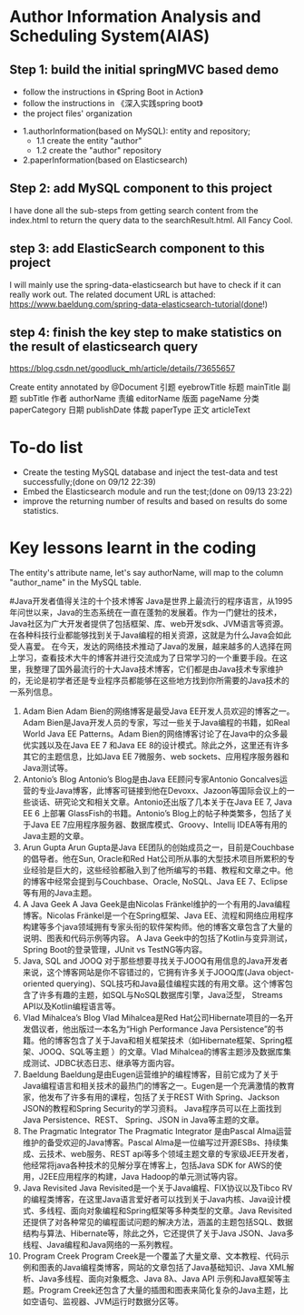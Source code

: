 # Author Information Analysis and Scheduling System(AIAS)
## Step 1: build the initial springMVC based demo
* follow the instructions in 《Spring Boot in Action》
* follow the instructions in 《深入实践spring boot》
* the project files' organization

- 1.authorInformation(based on MySQL): entity and repository;
    - 1.1 create the entity "author"
    - 1.2 create the "author" repository
- 2.paperInformation(based on Elasticsearch)


## Step 2: add MySQL component to this project
I have done all the sub-steps from getting search content from the index.html to return the query data to the searchResult.html. All Fancy Cool.
## step 3: add ElasticSearch component to this project
I will mainly use the spring-data-elasticsearch but have to check if it can really work out. The related document URL is attached:
https://www.baeldung.com/spring-data-elasticsearch-tutorial(done!)

## step 4: finish the key step to make statistics on the result of elasticsearch query
https://blog.csdn.net/goodluck_mh/article/details/73655657

Create entity annotated by @Document
引题    eyebrowTitle
标题    mainTitle
副题    subTitle
作者    authorName
责编    editorName
版面    pageName
分类    paperCategory
日期    publishDate
体裁    paperType
正文    articleText

# To-do list
- Create the testing MySQL database and inject the test-data and test successfully;(done on 09/12 22:39)
- Embed the Elasticsearch module and run the test;(done on 09/13 23:22)
- improve the returning number of results and based on results do some statistics.

# Key lessons learnt in the coding
The entity's attribute name, let's say authorName, will map to the column "author_name" in the MySQL table.

#Java开发者值得关注的十个技术博客
Java是世界上最流行的程序语言，从1995年问世以来，Java的生态系统在一直在蓬勃的发展着。作为一门健壮的技术，Java社区为广大开发者提供了包括框架、库、web开发sdk、JVM语言等资源。在各种科技行业都能够找到关于Java编程的相关资源，这就是为什么Java会如此受人喜爱。
在今天，发达的网络技术推动了Java的发展，越来越多的人选择在网上学习，查看技术大牛的博客并进行交流成为了日常学习的一个重要手段。在这里，我整理了国外最流行的十大Java技术博客，它们都是由Java技术专家维护的，无论是初学者还是专业程序员都能够在这些地方找到你所需要的Java技术的一系列信息。
1. Adam Bien
Adam Bien的网络博客是最受Java EE开发人员欢迎的博客之一。Adam Bien是Java开发人员的专家，写过一些关于Java编程的书籍，如Real World Java EE Patterns。Adam Bien的网络博客讨论了在Java中的众多最优实践以及在Java EE 7 和Java EE 8的设计模式。除此之外，这里还有许多其它的主题信息，比如Java EE 7微服务、web sockets、应用程序服务器和Java测试等。
2. Antonio’s Blog
Antonio’s Blog是由Java EE顾问专家Antonio Goncalves运营的专业Java博客，此博客可链接到他在Devoxx、Jazoon等国际会议上的一些谈话、研究论文和相关文章。Antonio还出版了几本关于在Java EE 7, Java EE 6 上部署 GlassFish的书籍。Antonio’s Blog上的帖子种类繁多，包括了关于Java EE 7应用程序服务器、数据库模式、Groovy、Intellij IDEA等有用的Java主题的文章。
3. Arun Gupta
Arun Gupta是Java EE团队的创始成员之一，目前是Couchbase的倡导者。他在Sun, Oracle和Red Hat公司所从事的大型技术项目所累积的专业经验是巨大的，这些经验都融入到了他所编写的书籍、教程和文章之中。他的博客中经常会提到与Couchbase、Oracle, NoSQL、Java EE 7、Eclipse等有用的Java主题。
4. A Java Geek
A Java Geek是由Nicolas Fränkel维护的一个有用的Java编程博客。Nicolas Fränkel是一个在Spring框架、Java EE、流程和网络应用程序构建等多个java领域拥有专家头衔的软件架构师。他的博客文章包含了大量的说明、图表和代码示例等内容。 A Java Geek中的包括了Kotlin与变异测试，Spring Boot的登录管理，JUnit vs TestNG等内容。
5. Java, SQL and JOOQ
对于那些想要寻找关于JOOQ有用信息的Java开发者来说，这个博客网站是你不容错过的，它拥有许多关于JOOQ库(Java object-oriented querying)、SQL技巧和Java最佳编程实践的有用文章。这个博客包含了许多有趣的主题，如SQL与NoSQL数据库引擎，Java泛型， Streams API以及Kotlin编程语言等。
6. Vlad Mihalcea’s Blog
Vlad Mihalcea是Red Hat公司Hibernate项目的一名开发倡议者，他出版过一本名为“High Performance Java Persistence”的书籍。他的博客包含了关于Java和相关框架技术（如Hibernate框架、Spring框架、JOOQ、SQL等主题 ）的文章。Vlad Mihalcea的博客主题涉及数据库集成测试、JDBC状态日志、继承等方面内容。
7. Baeldung
Baeldung是由Eugen运营维护的编程博客，目前它成为了关于Java编程语言和相关技术的最热门的博客之一。Eugen是一个充满激情的教育家，他发布了许多有用的课程，包括了关于REST With Spring、Jackson JSON的教程和Spring Security的学习资料。 Java程序员可以在上面找到Java Persistence、REST、 Spring、JSON in Java等主题的文章。
8. The Pragmatic Integrator
The Pragmatic Integrator 是由Pascal Alma运营维护的备受欢迎的Java博客。Pascal Alma是一位编写过开源ESBs、持续集成、云技术、web服务、REST api等多个领域主题文章的专家级JEE开发者，他经常将java各种技术的见解分享在博客上，包括Java SDK for AWS的使用，J2EE应用程序的构建，Java Hadoop的单元测试等内容。
9. Java Revisited
Java Revisited是一个关于Java编程、FIX协议以及Tibco RV的编程类博客，在这里Java语言爱好者可以找到关于Java内核、Java设计模式、多线程、面向对象编程和Spring框架等多种类型的文章。Java Revisited还提供了对各种常见的编程面试问题的解决方法，涵盖的主题包括SQL、数据结构与算法、Hibernate等，除此之外，它还提供了关于Java JSON、Java多线程、Java编程和Java网络的一系列教程。
10. Program Creek
Program Creek是一个覆盖了大量文章、文本教程、代码示例和图表的Java编程类博客，网站的文章包括了Java基础知识、Java XML解析、Java多线程、面向对象概念、Java 8λ、Java API 示例和Java框架等主题。Program Creek还包含了大量的插图和图表来简化复杂的Java主题，比如空语句、监视器、JVM运行时数据分区等。